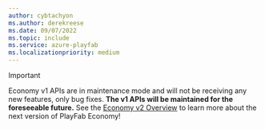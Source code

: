 ```yaml
---
author: cybtachyon
ms.author: derekreese
ms.date: 09/07/2022
ms.topic: include
ms.service: azure-playfab
ms.localizationpriority: medium
---
```

> [!IMPORTANT]
> Economy v1 APIs are in maintenance mode and will not be receiving any new features, only bug fixes. **The v1 APIs will be maintained for the foreseeable future.** See the [Economy v2 Overview](../features/economy-v2/overview.md) to learn more about the next version of PlayFab Economy!
